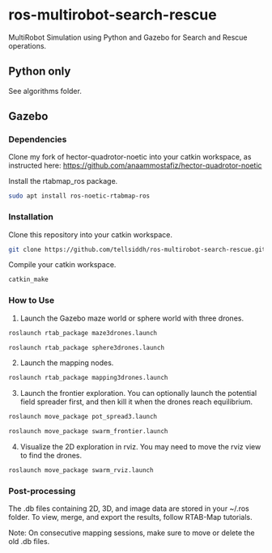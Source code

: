 # ros-multirobot-search-rescue

MultiRobot Simulation using Python and Gazebo for Search and Rescue operations.

## Python only
See algorithms folder.

## Gazebo

### Dependencies
 Clone my fork of hector-quadrotor-noetic into your catkin workspace, as instructed here: https://github.com/anaammostafiz/hector-quadrotor-noetic

Install the rtabmap_ros package.
```sh
sudo apt install ros-noetic-rtabmap-ros
```
### Installation
Clone this repository into your catkin workspace.
```sh
git clone https://github.com/tellsiddh/ros-multirobot-search-rescue.git
```
Compile your catkin workspace.
```sh
catkin_make
```
### How to Use
1. Launch the Gazebo maze world or sphere world with three drones.
```sh
roslaunch rtab_package maze3drones.launch
```
```sh
roslaunch rtab_package sphere3drones.launch
```
2. Launch the mapping nodes.
```sh
roslaunch rtab_package mapping3drones.launch
```
3. Launch the frontier exploration. You can optionally launch the potential field spreader first, and then kill it when the drones reach equilibrium.

```sh
roslaunch move_package pot_spread3.launch
```
```sh
roslaunch move_package swarm_frontier.launch
```

4. Visualize the 2D exploration in rviz. You may need to move the rviz view to find the drones.
```sh
roslaunch move_package swarm_rviz.launch
```

### Post-processing
The .db files containing 2D, 3D, and image data are stored in your ~/.ros folder. To view, merge, and export the results, follow RTAB-Map tutorials.

Note: On consecutive mapping sessions, make sure to move or delete the old .db files.